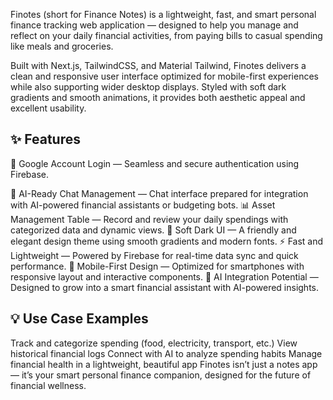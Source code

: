Finotes (short for Finance Notes) is a lightweight, fast, and smart personal finance tracking web application — designed to help you manage and reflect on your daily financial activities, from paying bills to casual spending like meals and groceries.

Built with Next.js, TailwindCSS, and Material Tailwind, Finotes delivers a clean and responsive user interface optimized for mobile-first experiences while also supporting wider desktop displays. Styled with soft dark gradients and smooth animations, it provides both aesthetic appeal and excellent usability.

## ✨ Features
🔐 Google Account Login — Seamless and secure authentication using Firebase.

💬 AI-Ready Chat Management — Chat interface prepared for integration with AI-powered financial assistants or budgeting bots.
📊 Asset Management Table — Record and review your daily spendings with categorized data and dynamic views.
🎨 Soft Dark UI — A friendly and elegant design theme using smooth gradients and modern fonts.
⚡ Fast and Lightweight — Powered by Firebase for real-time data sync and quick performance.
📱 Mobile-First Design — Optimized for smartphones with responsive layout and interactive components.
🧠 AI Integration Potential — Designed to grow into a smart financial assistant with AI-powered insights.

## 💡 Use Case Examples
Track and categorize spending (food, electricity, transport, etc.)
View historical financial logs
Connect with AI to analyze spending habits
Manage financial health in a lightweight, beautiful app
Finotes isn’t just a notes app — it’s your smart personal finance companion, designed for the future of financial wellness.

